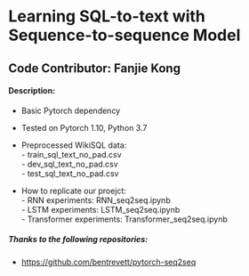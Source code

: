 # Learning SQL-to-text with Sequence-to-sequence Model
## Code Contributor: Fanjie Kong

#### Description:
* Basic Pytorch dependency
* Tested on Pytorch 1.10, Python 3.7 
* Preprocessed WikiSQL data: <br />
      - train_sql_text_no_pad.csv <br />
      - dev_sql_text_no_pad.csv <br />
      - test_sql_text_no_pad.csv <br />

* How to replicate our proejct: <br />
      - RNN experiments: RNN_seq2seq.ipynb <br />
      - LSTM experiments: LSTM_seq2seq.ipynb <br />
      - Transformer experiments: Transformer_seq2seq.ipynb <br />
##### Thanks to the following repositories: 
- https://github.com/bentrevett/pytorch-seq2seq
